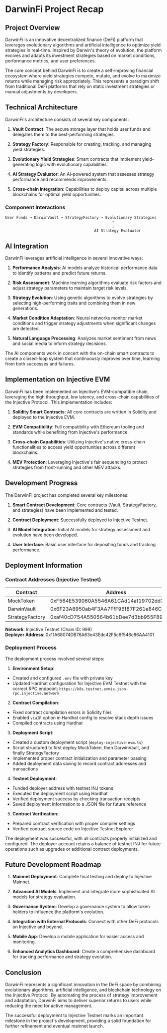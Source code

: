 # DarwinFi Project Recap

## Project Overview

DarwinFi is an innovative decentralized finance (DeFi) platform that leverages evolutionary algorithms and artificial intelligence to optimize yield strategies in real-time. Inspired by Darwin's theory of evolution, the platform evolves and adapts its investment strategies based on market conditions, performance metrics, and user preferences.

The core concept behind DarwinFi is to create a self-improving financial ecosystem where yield strategies compete, mutate, and evolve to maximize returns while managing risk appropriately. This represents a paradigm shift from traditional DeFi platforms that rely on static investment strategies or manual adjustments by developers.

## Technical Architecture

DarwinFi's architecture consists of several key components:

1. **Vault Contract**: The secure storage layer that holds user funds and delegates them to the best-performing strategies.

2. **Strategy Factory**: Responsible for creating, tracking, and managing yield strategies.

3. **Evolutionary Yield Strategies**: Smart contracts that implement yield-generating logic with evolutionary capabilities.

4. **AI Strategy Evaluator**: An AI-powered system that assesses strategy performance and recommends improvements.

5. **Cross-chain Integration**: Capabilities to deploy capital across multiple blockchains for optimal yield opportunities.

### Component Interactions

```
User Funds → DarwinVault → StrategyFactory → Evolutionary Strategies
                                                ↑
                                                ↓
                                        AI Strategy Evaluator
```

## AI Integration

DarwinFi leverages artificial intelligence in several innovative ways:

1. **Performance Analysis**: AI models analyze historical performance data to identify patterns and predict future returns.

2. **Risk Assessment**: Machine learning algorithms evaluate risk factors and adjust strategy parameters to maintain target risk levels.

3. **Strategy Evolution**: Using genetic algorithms to evolve strategies by selecting high-performing traits and combining them in new generations.

4. **Market Condition Adaptation**: Neural networks monitor market conditions and trigger strategy adjustments when significant changes are detected.

5. **Natural Language Processing**: Analyzes market sentiment from news and social media to inform strategy decisions.

The AI components work in concert with the on-chain smart contracts to create a closed-loop system that continuously improves over time, learning from both successes and failures.

## Implementation on Injective EVM

DarwinFi has been implemented on Injective's EVM-compatible chain, leveraging the high throughput, low latency, and cross-chain capabilities of the Injective Protocol. This implementation includes:

1. **Solidity Smart Contracts**: All core contracts are written in Solidity and deployed to the Injective EVM.

2. **EVM Compatibility**: Full compatibility with Ethereum tooling and standards while benefiting from Injective's performance.

3. **Cross-chain Capabilities**: Utilizing Injective's native cross-chain functionalities to access yield opportunities across different blockchains.

4. **MEV Protection**: Leveraging Injective's fair sequencing to protect strategies from front-running and other MEV attacks.

## Development Progress

The DarwinFi project has completed several key milestones:

1. **Smart Contract Development**: Core contracts (Vault, StrategyFactory, and strategies) have been implemented and tested.

2. **Contract Deployment**: Successfully deployed to Injective Testnet.

3. **AI Model Integration**: Initial AI models for strategy assessment and evolution have been developed.

4. **User Interface**: Basic user interface for depositing funds and tracking performance.

## Deployment Information

### Contract Addresses (Injective Testnet)

| Contract | Address |
|----------|---------|
| MockToken | 0xF564E539060A5546A61CAd14af19702dd3d2Eee0 |
| DarwinVault | 0x6F23A8950ab4F3AA7FfF96f87F261e846C9B29FA |
| StrategyFactory | 0xaf40cD754A550564b61bDee7d3bb955F89D584aa |

**Network**: Injective Testnet (Chain ID: 999)  
**Deployer Address**: 0x11A68074DB76A63e43Edc42F5c6f546c86AA4101

### Deployment Process

The deployment process involved several steps:

1. **Environment Setup**:
- Created and configured `.env` file with private key
- Updated Hardhat configuration for Injective EVM Testnet with the correct RPC endpoint: `https://k8s.testnet.evmix.json-rpc.injective.network`

2. **Contract Compilation**:
- Fixed contract compilation errors in Solidity files
- Enabled `viaIR` option in Hardhat config to resolve stack depth issues
- Compiled contracts using Hardhat

3. **Deployment Script**:
- Created a custom deployment script (`deploy-injective-evm.ts`)
- Script structured to first deploy MockToken, then DarwinVault, and finally StrategyFactory
- Implemented proper contract initialization and parameter passing
- Added deployment data saving to record contract addresses and transactions

4. **Testnet Deployment**:
- Funded deployer address with testnet INJ tokens
- Executed the deployment script using Hardhat
- Verified deployment success by checking transaction receipts
- Saved deployment information to a JSON file for future reference

5. **Contract Verification**:
- Prepared contract verification with proper compiler settings
- Verified contract source code on Injective Testnet Explorer

The deployment was successful, with all contracts properly initialized and configured. The deployer account retains a balance of testnet INJ for future operations such as upgrades or additional contract deployments.

## Future Development Roadmap

1. **Mainnet Deployment**: Complete final testing and deploy to Injective Mainnet.

2. **Advanced AI Models**: Implement and integrate more sophisticated AI models for strategy evaluation.

3. **Governance System**: Develop a governance system to allow token holders to influence the platform's evolution.

4. **Integration with External Protocols**: Connect with other DeFi protocols on Injective and beyond.

5. **Mobile App**: Develop a mobile application for easier access and monitoring.

6. **Enhanced Analytics Dashboard**: Create a comprehensive dashboard for tracking performance and strategy evolution.

## Conclusion

DarwinFi represents a significant innovation in the DeFi space by combining evolutionary algorithms, artificial intelligence, and blockchain technology on the Injective Protocol. By automating the process of strategy improvement and adaptation, DarwinFi aims to deliver superior returns to users while reducing the need for active management.

The successful deployment to Injective Testnet marks an important milestone in the project's development, providing a solid foundation for further refinement and eventual mainnet launch.

